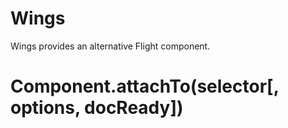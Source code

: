 Wings
=======

Wings provides an alternative Flight component.

Component.attachTo(selector[, options, docReady])
=======

